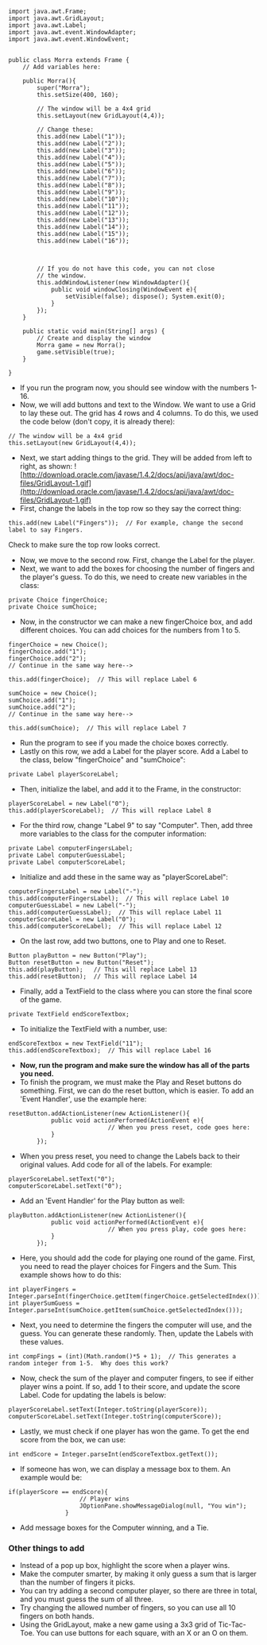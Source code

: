 
```
import java.awt.Frame;
import java.awt.GridLayout;
import java.awt.Label;
import java.awt.event.WindowAdapter;
import java.awt.event.WindowEvent;


public class Morra extends Frame {
	// Add variables here:

	public Morra(){
		super("Morra");
		this.setSize(400, 160);
		
		// The window will be a 4x4 grid
		this.setLayout(new GridLayout(4,4));
		
		// Change these:
		this.add(new Label("1"));
		this.add(new Label("2"));
		this.add(new Label("3"));
		this.add(new Label("4"));
		this.add(new Label("5"));
		this.add(new Label("6"));
		this.add(new Label("7"));
		this.add(new Label("8"));
		this.add(new Label("9"));
		this.add(new Label("10"));
		this.add(new Label("11"));
		this.add(new Label("12"));
		this.add(new Label("13"));
		this.add(new Label("14"));
		this.add(new Label("15"));
		this.add(new Label("16"));
		
		
		
		// If you do not have this code, you can not close
		// the window.
		this.addWindowListener(new WindowAdapter(){
			public void windowClosing(WindowEvent e){
				setVisible(false); dispose(); System.exit(0);
			}
		});
	}
	
	public static void main(String[] args) {
		// Create and display the window
		Morra game = new Morra();
		game.setVisible(true);
	}

}

```

  * If you run the program now, you should see window with the numbers 1-16.
  * Now, we will add buttons and text to the Window.  We want to use a Grid to lay these out.  The grid has 4 rows and 4 columns.  To do this, we used the code below (don't copy, it is already there):
```
// The window will be a 4x4 grid
this.setLayout(new GridLayout(4,4));
```
  * Next, we start adding things to the grid.  They will be added from left to right, as shown:
![http://download.oracle.com/javase/1.4.2/docs/api/java/awt/doc-files/GridLayout-1.gif](http://download.oracle.com/javase/1.4.2/docs/api/java/awt/doc-files/GridLayout-1.gif)
  * First, change the labels in the top row so they say the correct thing:
```
this.add(new Label("Fingers"));  // For example, change the second label to say Fingers.
```

Check to make sure the top row looks correct.

  * Now, we move to the second row.  First, change the Label for the player.
  * Next, we want to add the boxes for choosing the number of fingers and the player's guess.  To do this, we need to create new variables in the class:
```
private Choice fingerChoice;
private Choice sumChoice;
```
  * Now, in the constructor we can make a new fingerChoice box, and add different choices.  You can add choices for the numbers from 1 to 5.
```
fingerChoice = new Choice();
fingerChoice.add("1");
fingerChoice.add("2");
// Continue in the same way here--> 

this.add(fingerChoice);  // This will replace Label 6

sumChoice = new Choice();
sumChoice.add("1");
sumChoice.add("2");
// Continue in the same way here--> 

this.add(sumChoice);  // This will replace Label 7
```
  * Run the program to see if you made the choice boxes correctly.
  * Lastly on this row, we add a Label for the player score.  Add a Label to the class, below "fingerChoice" and "sumChoice":
```
private Label playerScoreLabel;
```
  * Then, initialize the label, and add it to the Frame, in the constructor:
```
playerScoreLabel = new Label("0");
this.add(playerScoreLabel);  // This will replace Label 8
```
  * For the third row, change "Label 9" to say "Computer".  Then, add three more variables to the class for the computer information:
```
private Label computerFingersLabel;
private	Label computerGuessLabel;
private Label computerScoreLabel;
```
  * Initialize and add these in the same way as "playerScoreLabel":
```
computerFingersLabel = new Label("-");
this.add(computerFingersLabel);  // This will replace Label 10
computerGuessLabel = new Label("-");
this.add(computerGuessLabel);  // This will replace Label 11
computerScoreLabel = new Label("0");
this.add(computerScoreLabel);  // This will replace Label 12
```
  * On the last row, add two buttons, one to Play and one to Reset.
```
Button playButton = new Button("Play");
Button resetButton = new Button("Reset");
this.add(playButton);   // This will replace Label 13
this.add(resetButton);  // This will replace Label 14
```
  * Finally, add a TextField to the class where you can store the final score of the game.
```
private TextField endScoreTextbox;
```
  * To initialize the TextField with a number, use:
```
endScoreTextbox = new TextField("11");
this.add(endScoreTextbox);  // This will replace Label 16
```
  * **Now, run the program and make sure the window has all of the parts you need.**
  * To finish the program, we must make the Play and Reset buttons do something.  First, we can do the reset button, which is easier.  To add an 'Event Handler', use the example here:
```
resetButton.addActionListener(new ActionListener(){
			public void actionPerformed(ActionEvent e){
                            // When you press reset, code goes here:
			}
		});
```

  * When you press reset, you need to change the Labels back to their original values.  Add code for all of the labels.  For example:
```
playerScoreLabel.setText("0");
computerScoreLabel.setText("0");
```
  * Add an 'Event Handler' for the Play button as well:
```
playButton.addActionListener(new ActionListener(){
			public void actionPerformed(ActionEvent e){
                            // When you press play, code goes here:
			}
		});

```
  * Here, you should add the code for playing one round of the game.  First, you need to read the player choices for Fingers and the Sum.  This example shows how to do this:
```
int playerFingers = Integer.parseInt(fingerChoice.getItem(fingerChoice.getSelectedIndex()));
int playerSumGuess = Integer.parseInt(sumChoice.getItem(sumChoice.getSelectedIndex()));
```
  * Next, you need to determine the fingers the computer will use, and the guess.  You can generate these randomly.  Then, update the Labels with these values.
```
int compFings = (int)(Math.random()*5 + 1);  // This generates a random integer from 1-5.  Why does this work?
```
  * Now, check the sum of the player and computer fingers, to see if either player wins a point.  If so, add 1 to their score, and update the score Label.  Code for updating the labels is below:
```
playerScoreLabel.setText(Integer.toString(playerScore));
computerScoreLabel.setText(Integer.toString(computerScore));
```
  * Lastly, we must check if one player has won the game.  To get the end score from the box, we can use:
```
int endScore = Integer.parseInt(endScoreTextbox.getText());
```
  * If someone has won, we can display a message box to them.  An example would be:
```
if(playerScore == endScore){
					// Player wins
					JOptionPane.showMessageDialog(null, "You win");
				}
```
  * Add message boxes for the Computer winning, and a Tie.

### Other things to add ###
  * Instead of a pop up box, highlight the score when a player wins.
  * Make the computer smarter, by making it only guess a sum that is larger than the number of fingers it picks.
  * You can try adding a second computer player, so there are three in total, and you must guess the sum of all three.
  * Try changing the allowed number of fingers, so you can use all 10 fingers on both hands.
  * Using the GridLayout, make a new game using a 3x3 grid of Tic-Tac-Toe.  You can use buttons for each square, with an X or an O on them.